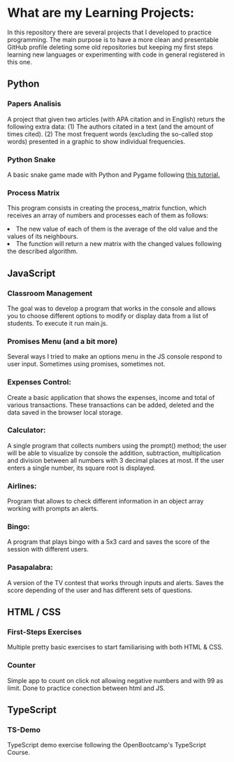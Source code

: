 # What are my Learning Projects:

In this repository there are several projects that I developed to practice programming. The main purpose is to have a more clean and presentable GitHub profile deleting some old repositories but keeping my first steps learning new languages or experimenting with code in general registered in this one.


## Python

### Papers Analisis

A project that given two articles (with APA citation and in English) returs the following extra data: (1) The authors citated in a text (and the amount of times cited). (2) The most frequent words (excluding the so-called stop words) presented in a graphic to show individual frequencies.

### Python Snake

A basic snake game made with Python and Pygame following <a href="https://www.edureka.co/blog/snake-game-with-pygame/">this tutorial.</a>

### Process Matrix

This program consists in creating the process_matrix function, which receives an array of numbers and processes each of them as follows:

<li>The new value of each of them is the average of the old value and the values of its neighbours.</li>
<li>The function will return a new matrix with the changed values following the described algorithm.</li>

## JavaScript

### Classroom Management

The goal was to develop a program that works in the console and allows you to choose different options to modify or display data from a list of students. To execute it run main.js.

### Promises Menu (and a bit more)

Several ways I tried to make an options menu in the JS console respond to user input. Sometimes using promises, sometimes not. 

### Expenses Control:

Create a basic application that shows the expenses, income and total of various transactions. These transactions can be added, deleted and the data saved in the browser local storage.

### Calculator:

A single program that collects numbers using the prompt() method; the user will be able to visualize by console the addition, subtraction, multiplication and division between all numbers with 3 decimal places at most. If the user enters a single number, its square root is displayed.

### Airlines:

Program that allows to check different information in an object array working with prompts an alerts.

### Bingo:

A program that plays bingo with a 5x3 card and saves the score of the session with different users.

### Pasapalabra:

A version of the TV contest that works through inputs and alerts. Saves the score depending of the user and has different sets of questions.

## HTML / CSS

### First-Steps Exercises

Multiple pretty basic exercises to start familiarising with both HTML & CSS.

### Counter

Simple app to count on click not allowing negative numbers and with 99 as limit. Done to practice conection between html and JS.

## TypeScript

### TS-Demo

TypeScript demo exercise following the OpenBootcamp's TypeScript Course.